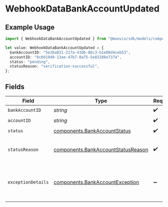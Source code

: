 # WebhookDataBankAccountUpdated

## Example Usage

```typescript
import { WebhookDataBankAccountUpdated } from "@moovio/sdk/models/components";

let value: WebhookDataBankAccountUpdated = {
  bankAccountID: "5e26a831-217a-43db-86c3-b1e00d4ceb53",
  accountID: "8c0d1949-13ae-47b7-8a75-5e83286e7374",
  status: "pending",
  statusReason: "verification-successful",
};
```

## Fields

| Field                                                                                         | Type                                                                                          | Required                                                                                      | Description                                                                                   |
| --------------------------------------------------------------------------------------------- | --------------------------------------------------------------------------------------------- | --------------------------------------------------------------------------------------------- | --------------------------------------------------------------------------------------------- |
| `bankAccountID`                                                                               | *string*                                                                                      | :heavy_check_mark:                                                                            | N/A                                                                                           |
| `accountID`                                                                                   | *string*                                                                                      | :heavy_check_mark:                                                                            | N/A                                                                                           |
| `status`                                                                                      | [components.BankAccountStatus](../../models/components/bankaccountstatus.md)                  | :heavy_check_mark:                                                                            | N/A                                                                                           |
| `statusReason`                                                                                | [components.BankAccountStatusReason](../../models/components/bankaccountstatusreason.md)      | :heavy_check_mark:                                                                            | The reason the bank account status changed to the current value.                              |
| `exceptionDetails`                                                                            | [components.BankAccountException](../../models/components/bankaccountexception.md)            | :heavy_minus_sign:                                                                            | Reason for, and details related to, an `errored` or `verificationFailed` bank account status. |